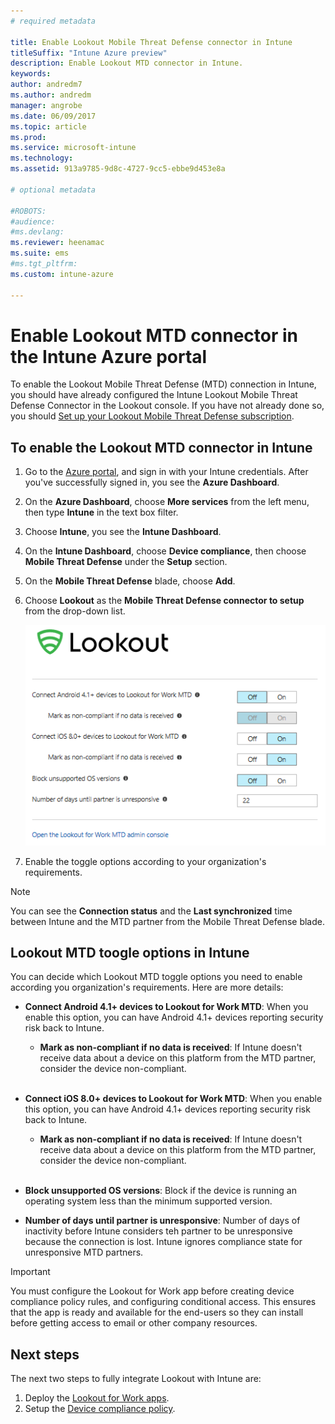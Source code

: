 ```yaml
---
# required metadata

title: Enable Lookout Mobile Threat Defense connector in Intune
titleSuffix: "Intune Azure preview"
description: Enable Lookout MTD connector in Intune.
keywords:
author: andredm7
ms.author: andredm
manager: angrobe
ms.date: 06/09/2017
ms.topic: article
ms.prod:
ms.service: microsoft-intune
ms.technology:
ms.assetid: 913a9785-9d8c-4727-9cc5-ebbe9d453e8a

# optional metadata

#ROBOTS:
#audience:
#ms.devlang:
ms.reviewer: heenamac
ms.suite: ems
#ms.tgt_pltfrm:
ms.custom: intune-azure

---
```


# Enable Lookout MTD connector in the Intune Azure portal

To enable the Lookout Mobile Threat Defense (MTD) connection in Intune, you should have already configured the Intune Lookout Mobile Threat Defense Connector in the Lookout console.  If you have not already done so, you should [Set up your Lookout Mobile Threat Defense subscription](lookout-mtd-subscription-setup.md).

## To enable the Lookout MTD connector in Intune 

1. Go to the [Azure portal](https://portal.azure.com), and sign in with your Intune credentials. After you've successfully signed in, you see the **Azure Dashboard**.

2. On the **Azure Dashboard**, choose **More services** from the left menu, then type **Intune** in the text box filter.

3. Choose **Intune**, you see the **Intune Dashboard**.

4. On the **Intune Dashboard**, choose **Device compliance**, then choose **Mobile Threat Defense** under the **Setup** section.

5. On the **Mobile Threat Defense** blade, choose **Add**.

6. Choose **Lookout** as the **Mobile Threat Defense connector to setup** from the drop-down list.

	![Lookout MTD setup in Intune Azure portal](./media/Intune-azure-lookout-1.png)

7. Enable the toggle options according to your organization's requirements.

> [!NOTE]
> You can see the **Connection status** and the **Last synchronized** time between Intune and the MTD partner from the Mobile Threat Defense blade.

## Lookout MTD toogle options in Intune

You can decide which Lookout MTD toggle options you need to enable according you organization's requirements. Here are more details:

- **Connect Android 4.1+ devices to Lookout for Work MTD**: When you enable this option, you can have Android 4.1+ devices reporting security risk back to Intune.
	- **Mark as non-compliant if no data is received**: If Intune doesn't receive data about a device on this platform from the MTD partner, consider the device non-compliant.
<br></br>
- **Connect iOS 8.0+ devices to Lookout for Work MTD**: When you enable this option, you can have Android 4.1+ devices reporting security risk back to Intune.
	- **Mark as non-compliant if no data is received**: If Intune doesn't receive data about a device on this platform from the MTD partner, consider the device non-compliant.
<br></br>
- **Block unsupported OS versions**: Block if the device is running an operating system less than the minimum supported version.

- **Number of days until partner is unresponsive**: Number of days of inactivity before Intune considers teh partner to be unresponsive because the connection is lost. Intune ignores compliance state for unresponsive MTD partners.

> [!IMPORTANT]
> You must configure the Lookout for Work app before creating device compliance policy rules, and configuring conditional access. This ensures that the app is ready and available for the end-users so they can install before getting access to email or other company resources.

## Next steps

The next two steps to fully integrate Lookout with Intune are:

1. Deploy the [Lookout for Work apps](lookout-for-work-app-configure-deploy.md).
2. Setup the [Device compliance policy](lookout-device-compliance-policy-create.md).
